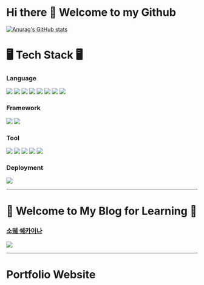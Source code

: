 # Hi there 👋 Welcome to my Github
<!---
kangdy25/kangdy25 is a ✨ special ✨ repository because its `README.md` (this file) appears on your GitHub profile.
You can click the Preview link to take a look at your changes.
--->

[![Anurag's GitHub stats](https://github-readme-stats.vercel.app/api?username=kangdy25&theme=radical)](https://github.com/anuraghazra/github-readme-stats)
# 🖥️ Tech Stack 🖥️
### Language
<span><img src = "https://img.shields.io/badge/c-%2300599C.svg?style=for-the-badge&logo=c&logoColor=white" ></span> 
<span><img src = "https://img.shields.io/badge/c++-%2300599C.svg?style=for-the-badge&logo=c%2B%2B&logoColor=white"> </span> 
<span><img src = "https://img.shields.io/badge/python-3670A0?style=for-the-badge&logo=python&logoColor=ffdd54" ></span> 
<span><img src = "https://img.shields.io/badge/r-%23276DC3.svg?style=for-the-badge&logo=r&logoColor=white"> </span> 
<span><img src = "https://img.shields.io/badge/latex-%23008080.svg?style=for-the-badge&logo=latex&logoColor=white"> </span> 
<span><img src = "https://img.shields.io/badge/html5-%23E34F26.svg?style=for-the-badge&logo=html5&logoColor=white"> </span> 
<span><img src = "https://img.shields.io/badge/css3-%231572B6.svg?style=for-the-badge&logo=css3&logoColor=white"> </span> 
<span><img src = "https://img.shields.io/badge/javascript-%23323330.svg?style=for-the-badge&logo=javascript&logoColor=%23F7DF1E"></span> 
### Framework
<span><img src = "https://img.shields.io/badge/SASS-hotpink.svg?style=for-the-badge&logo=SASS&logoColor=white"></span> 
<span><img src = "https://img.shields.io/badge/node.js-6DA55F?style=for-the-badge&logo=node.js&logoColor=white"></span> 
### Tool
<span><img src = "https://img.shields.io/badge/Visual%20Studio%20Code-0078d7.svg?style=for-the-badge&logo=visual-studio-code&logoColor=white"> </span> 
<span><img src = "https://img.shields.io/badge/Visual%20Studio-5C2D91.svg?style=for-the-badge&logo=visual-studio&logoColor=white"> </span> 
<span><img src = "https://img.shields.io/badge/Xcode-007ACC?style=for-the-badge&logo=Xcode&logoColor=white">	</span> 
<span><img src = "https://img.shields.io/badge/jupyter-%23FA0F00.svg?style=for-the-badge&logo=jupyter&logoColor=white"> </span> 
<span><img src = "https://img.shields.io/badge/Spyder-838485?style=for-the-badge&logo=spyder%20ide&logoColor=maroon"></span> 
### Deployment
<span><img src = "https://img.shields.io/badge/netlify-%23000000.svg?style=for-the-badge&logo=netlify&logoColor=#00C7B7"> </span> 

* * *
# 📜 Welcome to My Blog for Learning 📜
### **[소웨 쉐카이나](https://kangdy25.tistory.com/)** 
<img src="https://user-images.githubusercontent.com/58673491/174630095-4b560999-995e-446b-ad5c-35b9e14a463e.PNG"/>

* * *
# Portfolio Website

